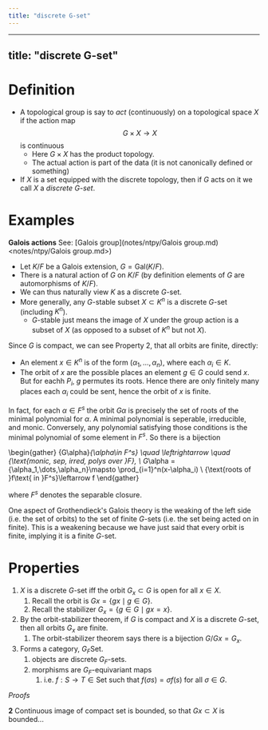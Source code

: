 ```yaml
---
title: "discrete G-set"
---
```


---
title: "discrete G-set"
---

# Definition
- A topological group is say to *act* (continuously) on a topological space $X$ if the action map $$G\times X\to X$$ is continuous
	- Here $G\times X$ has the product topology. 
	- The actual action is part of the data (it is not canonically defined or something)
- If $X$ is a set equipped with the discrete topology, then if $G$ acts on it we call $X$ a *discrete $G$-set*.

# Examples
**Galois actions**
See: [Galois group](notes/ntpy/Galois group.md)<notes/ntpy/Galois group.md>)

- Let $K/F$ be a Galois extension, $G=\text{Gal}(K/F)$. 
- There is a natural action of $G$ on $K/F$ (by definition elements of $G$ are automorphisms of $K/F$).
- We can thus naturally view $K$ as a discrete $G$-set. 
- More generally, any $G$-stable subset $X\subset K^n$ is a discrete $G$-set (including $K^n$).
	- $G$-stable just means the image of $X$ under the group action is a subset of $X$ (as opposed to a subset of $K^n$ but not $X$).

Since $G$ is compact, we can see Property 2, that all orbits are finite, directly:
- An element $x\in K^n$ is of the form $(\alpha_1,\dots,\alpha_n)$, where each $\alpha_i\in K$. 
- The orbit of $x$ are the possible places an element $g\in G$ could send $x$. But for eachh $P_i$, $g$ permutes its roots. Hence there are only finitely many places each $\alpha_i$ could be sent, hence the orbit of $x$ is finite.

In fact, for each $\alpha\in F^s$ the orbit $G\alpha$ is precisely the set of roots of the minimal polynomial for $\alpha$. A minimal polynomial is seperable, irreducible, and monic. Conversely, any polynomial satisfying those conditions is the minimal polynomial of some element in $F^s$. So there is a bijection

\begin{gather}
\{G\alpha\}_{\alpha\in F^s} \quad \leftrightarrow \quad \{\text{monic, sep, irred, polys over }F\}, \\
G_\alpha = \{\alpha_1,\dots,\alpha_n\}\mapsto \prod_{i=1}^n(x-\alpha_i) \\ \{\text{roots of }f\text{ in }F^s\}\leftarrow f
\end{gather}

where $F^s$ denotes the separable closure.

One aspect of Grothendieck's Galois theory is the weaking of the left side (i.e. the set of orbits) to the set of finite $G$-sets (i.e. the set being acted on in finite). This is a weakening because we have just said that every orbit is finite, implying it is a finite $G$-set.

# Properties
1. $X$ is a discrete $G$-set iff the orbit $G_x\subset G$ is open for all $x\in X$.
	1. Recall the orbit is $Gx=\{gx\mid g\in G\}$. 
	2. Recall the stabilizer $G_x=\{g\in G\mid gx=x\}$.
2. By the orbit-stabilizer theorem, if $G$ is compact and $X$ is a discrete $G$-set, then all orbits $G_x$ are finite.
	1. The orbit-stabilizer theorem says there is a bijection $G/Gx = G_x$.
3. Forms a category, $G_F\text{Set}$.
	1. objects are discrete $G_F$-sets.
	2. morphisms are $G_F$-equivariant maps
		1. i.e. $f:S\to T\in \text{Set}$ such that $f(\sigma s)=\sigma f(s)$ for all $\sigma\in G$.

*Proofs*

**2**
Continuous image of compact set is bounded, so that $Gx\subset X$ is bounded...
